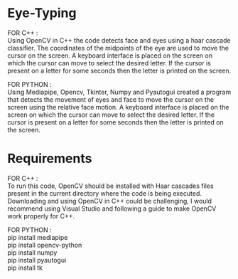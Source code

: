 # Eye-Typing
FOR C++ :<br>
Using OpenCV in C++ the code detects face and eyes using a haar cascade classifier. The coordinates of the midpoints of the eye are used to move the cursor on the screen. A keyboard interface is placed on the screen on which the cursor can move to select the desired letter. If the cursor is present on a letter for some seconds then the letter is printed on the screen.<br>

FOR PYTHON :<br>
Using Mediapipe, Opencv, Tkinter, Numpy and Pyautogui created a program that detects the movement of eyes and face to move the cursor on the screen using the relative face motion. A keyboard interface is placed on the screen on which the cursor can move to select the desired letter. If the cursor is present on a letter for some seconds then the letter is printed on the screen.<br>


# Requirements
FOR C++ :<br>
To run this code, OpenCV should be installed with Haar cascades files present in the current directory where the code is being executed. Downloading and using OpenCV in C++ could be challenging, I would recommend using Visual Studio and following a guide to make OpenCV work properly for C++.<br> 

FOR PYTHON :<br>
pip install mediapipe <br>
pip install opencv-python <br>
pip install numpy <br>
pip install pyautogui <br>
pip install tk <br>
